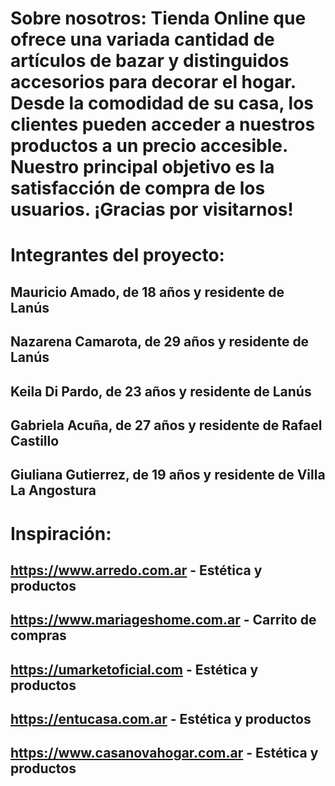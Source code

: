 # Sobre nosotros: Tienda Online que ofrece una variada cantidad de artículos de bazar y distinguidos accesorios para decorar el hogar. Desde la comodidad de su casa, los clientes pueden acceder a nuestros productos a un precio accesible. Nuestro principal objetivo es la satisfacción de compra de los usuarios. ¡Gracias por visitarnos!

# Integrantes del proyecto:
## Mauricio Amado, de 18 años y residente de Lanús
## Nazarena Camarota, de 29 años y residente de Lanús
## Keila Di Pardo, de 23 años y residente de Lanús
## Gabriela Acuña, de 27 años y residente de Rafael Castillo
## Giuliana Gutierrez, de 19 años y residente de Villa La Angostura

# Inspiración:
## https://www.arredo.com.ar - Estética y productos
## https://www.mariageshome.com.ar - Carrito de compras
## https://umarketoficial.com - Estética y productos
## https://entucasa.com.ar - Estética y productos
## https://www.casanovahogar.com.ar - Estética y productos